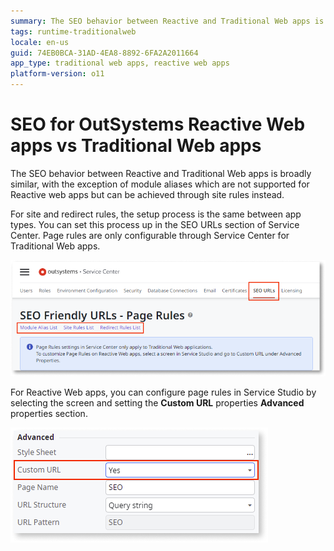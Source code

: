 ```yaml
---
summary: The SEO behavior between Reactive and Traditional Web apps is broadly similar, with the exception of module aliases which are not supported for Reactive web apps but can be achieved through site rules instead.
tags: runtime-traditionalweb
locale: en-us
guid: 74EB0BCA-31AD-4EA8-8892-6FA2A2011664
app_type: traditional web apps, reactive web apps
platform-version: o11
---
```


# SEO for OutSystems Reactive Web apps vs Traditional Web apps

The SEO behavior between Reactive and Traditional Web apps is broadly similar, with the exception of module aliases which are not supported for Reactive web apps but can be achieved through site rules instead.

For site and redirect rules, the setup process is the same between app types. You can set this process up in the SEO URLs section of Service Center. Page rules are only configurable through Service Center for Traditional Web apps. 

![SEO URLs](images/page-rules-sc.png)

For Reactive Web apps, you can configure page rules in Service Studio by selecting the screen and setting the **Custom URL** properties **Advanced** properties section.

![Custom URLs](images/custom-url-ss.png)
